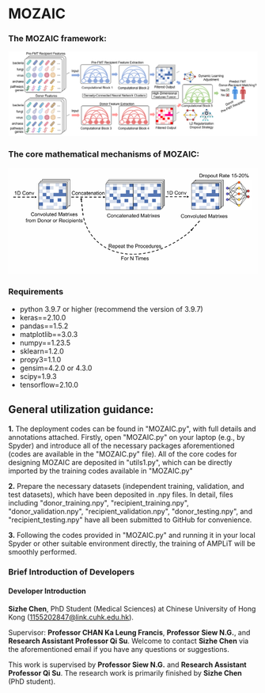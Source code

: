 # MOZAIC

### The MOZAIC framework:
![](framework.png)

### The core mathematical mechanisms of MOZAIC:
![](principle1.png)


### Requirements
- python 3.9.7 or higher (recommend the version of 3.9.7)
- keras==2.10.0
- pandas==1.5.2
- matplotlib==3.0.3
- numpy==1.23.5
- sklearn=1.2.0
- propy3=1.1.0
- gensim=4.2.0 or 4.3.0
- scipy=1.9.3
- tensorflow=2.10.0

## General utilization guidance:

**1.** The deployment codes can be found in "MOZAIC.py", with full details and annotations attached. Firstly, open "MOZAIC.py" on your laptop (e.g., by Spyder) and introduce all of the necessary packages aforementioned (codes are available in the "MOZAIC.py" file). All of the core codes for designing MOZAIC are deposited in "utils1.py", which can be directly imported by the training codes available in "MOZAIC.py"

**2.** Prepare the necessary datasets (independent training, validation, and test datasets), which have been deposited in .npy files. In detail, files including "donor_training.npy", "recipient_training.npy", "donor_validation.npy", "recipient_validation.npy", "donor_testing.npy", and "recipient_testing.npy" have all been submitted to GitHub for convenience.

**3.** Following the codes provided in "MOZAIC.py" and running it in your local Spyder or other suitable environment directly, the training of AMPLiT will be smoothly performed.

### Brief Introduction of Developers
#### Developer Introduction

**Sizhe Chen**, PhD Student (Medical Sciences) at Chinese University of Hong Kong (1155202847@link.cuhk.edu.hk).

Supervisor: **Professor CHAN Ka Leung Francis**, **Professor Siew N.G.**, and **Research Assistant Professor Qi Su**. Welcome to contact **Sizhe Chen** via the aforementioned email if you have any questions or suggestions.

This work is supervised by **Professor Siew N.G.** and **Research Assistant Professor Qi Su**. The research work is primarily finished by **Sizhe Chen** (PhD student).






